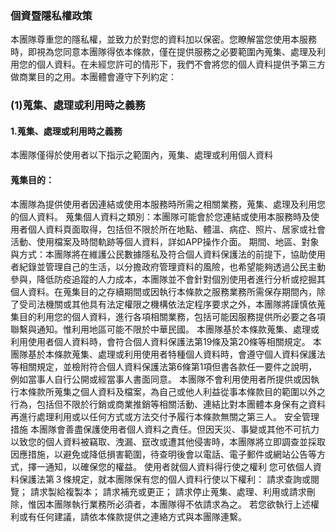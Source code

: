 ### 個資暨隱私權政策

本團隊尊重您的隱私權，並致力於對您的資料加以保密。您瞭解當您使用本服務時，即視為您同意本團隊得依本條款，僅在提供服務之必要範圍內蒐集、處理及利用您的個人資料。在未經您許可的情形下，我們不會將您的個人資料提供予第三方做商業目的之用。本團體會遵守下列約定：
### (1)蒐集、處理或利用時之義務
#### 1.蒐集、處理或利用時之義務
本團隊僅得於使用者以下指示之範圍內，蒐集、處理或利用個人資料
#### 蒐集目的：
本團隊為提供使用者因連結或使用本服務時所需之相關業務，蒐集、處理及利用您的個人資料。
蒐集個人資料之類別：本團隊可能會於您連結或使用本服務時及使用者個人資料頁面取得，包括但不限於所在地點、體溫、病症、照片、居家或社會活動、使用檔案及時間軌跡等個人資料，詳如APP操作介面。
期間、地區、對象與方式：本團隊將在維護公民數據隱私及符合個人資料保護法的前提下，協助使用者紀錄並管理自己的生活，以分擔政府管理資料的風險，也希望能夠透過公民主動參與，降低防疫追蹤的人力成本，本團隊並不會針對個別使用者進行分析或挖掘其個人資料。在蒐集目的之存續期間或因執行本條款之服務業務所需保存期間內，除了受司法機關或其他具有法定權限之機構依法定程序要求之外，本團隊將謹慎依蒐集目的利用您的個人資料，進行各項相關業務，包括可能因服務提供所必要之各項聯繫與通知。惟利用地區可能不限於中華民國。
本團隊基於本條款蒐集、處理或利用使用者個人資料時，會符合個人資料保護法第19條及第20條等相關規定。
本團隊基於本條款蒐集、處理或利用使用者特種個人資料時，會遵守個人資料保護法等相關規定，並檢附符合個人資料保護法第6條第1項但書各款任一要件之說明，例如當事人自行公開或經當事人書面同意。
本團隊不會利用使用者所提供或因執行本條款所蒐集之個人資料及檔案，為自己或他人利益從事本條款目的範圍以外之行為，包括但不限於行銷或商業推銷等相關活動、連結比對本團體本身保有之資料再進行處理利用或以任何方式或方法交付予履行本條款無關之第三人。
安全管理措施
本團隊會善盡保護使用者個人資料之責任。但因天災、事變或其他不可抗力以致您的個人資料被竊取、洩漏、竄改或遭其他侵害時，本團隊將立即調查並採取因應措施，以避免或降低損害範圍，待查明後會以電話、電子郵件或網站公告等方式，擇一通知，以確保您的權益。
使用者就個人資料得行使之權利
您可依個人資料保護法第３條規定，就本團隊保有您的個人資料行使以下權利：
請求查詢或閱覽；
請求製給複製本；
請求補充或更正；
請求停止蒐集、處理、利用或請求刪除，惟因本團隊執行業務所必須者，本團隊得不依請求為之。
若您欲執行上述權利或有任何建議，請依本條款提供之連絡方式與本團隊連繫。

